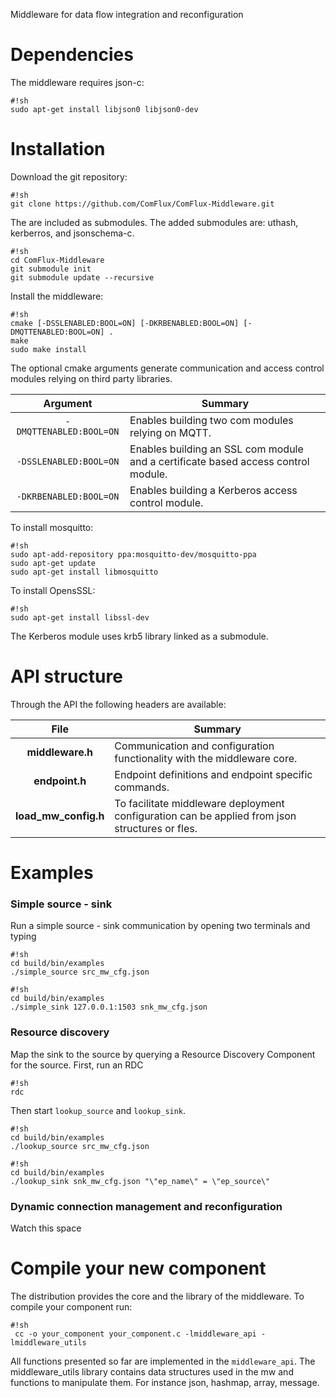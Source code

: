 Middleware for data flow integration and reconfiguration

# Dependencies 

The middleware requires json-c:

```
#!sh
sudo apt-get install libjson0 libjson0-dev

```

# Installation

Download the git repository:

```
#!sh
git clone https://github.com/ComFlux/ComFlux-Middleware.git
```
 
The are included as submodules. The  added submodules are: uthash, kerberros, and jsonschema-c. 

```
#!sh
cd ComFlux-Middleware
git submodule init
git submodule update --recursive

```

Install the middleware:

```
#!sh
cmake [-DSSLENABLED:BOOL=ON] [-DKRBENABLED:BOOL=ON] [-DMQTTENABLED:BOOL=ON] .
make
sudo make install

```

The optional cmake arguments generate communication and access control modules relying on third party libraries.

| Argument  | Summary |
| :---: | ---     |
| `-DMQTTENABLED:BOOL=ON` | Enables building two com modules relying on MQTT. |
| `-DSSLENABLED:BOOL=ON` | Enables building an SSL com module and a certificate based access control module. |
| `-DKRBENABLED:BOOL=ON` | Enables building a Kerberos access control module. |


To install mosquitto:

```
#!sh
sudo apt-add-repository ppa:mosquitto-dev/mosquitto-ppa
sudo apt-get update
sudo apt-get install libmosquitto

```

To install OpensSSL:

```
#!sh
sudo apt-get install libssl-dev

```

The Kerberos module uses krb5 library linked as a submodule.


# API structure
Through the API the following headers are available:

| File  | Summary |
| :---: | ---     |
| **middleware.h** | Communication and configuration functionality with the middleware core. |
| **endpoint.h** | Endpoint definitions and endpoint specific commands. |
| **load_mw_config.h** | To facilitate middleware deployment configuration can be applied from json structures or fles. |


# Examples

### Simple source - sink
Run a simple source - sink communication by opening two terminals and typing

```
#!sh
cd build/bin/examples
./simple_source src_mw_cfg.json

```

```
#!sh
cd build/bin/examples
./simple_sink 127.0.0.1:1503 snk_mw_cfg.json

```

### Resource discovery

Map the sink to the source by querying a Resource Discovery Component for the source. First, run an RDC
```
#!sh
rdc

```

Then start `lookup_source` and `lookup_sink`.
```
#!sh
cd build/bin/examples
./lookup_source src_mw_cfg.json

```

```
#!sh
cd build/bin/examples
./lookup_sink snk_mw_cfg.json "\"ep_name\" = \"ep_source\"

```

### Dynamic connection management and reconfiguration

Watch this space

# Compile your new component
The distribution provides the core and the library of the middleware. To compile your component run:

```
#!sh
 cc -o your_component your_component.c -lmiddleware_api -lmiddleware_utils

```

All functions presented so far are implemented in the `middleware_api`. The middleware_utils library contains data structures used in the mw and functions to manipulate them. For instance json, hashmap, array, message.
